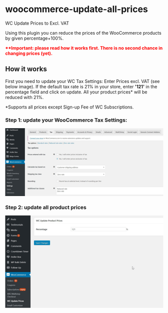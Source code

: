 # woocommerce-update-all-prices
WC Update Prices to Excl. VAT

Using this plugin you can reduce the prices of the WooCommerce products by given percentage+100%.

<p style="color:red;"><strong>**Important: please read how it works first. There is no second chance in changing prices (yet).</strong></p>

## How it works
First you need to update your WC Tax Settings: Enter Prices excl. VAT (see below image). If the default tax rate is 21% in your store, enter <strong>'121'</strong> in the percentage field and click on update. All your product prices* will be reduced with 21%. 

*Supports all prices except Sign-up Fee of WC Subscriptions.

### Step 1: update your WooCommerce Tax Settings:
<img src="/assets/wc-tax-settings.jpg"></img>

### Step 2: update all product prices
<img src="/assets/settings.jpg"></img>
